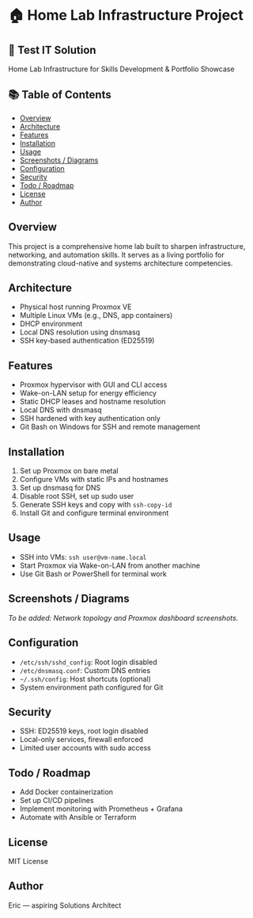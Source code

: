 # 🏠 Home Lab Infrastructure Project

## 📌 Test IT Solution

Home Lab Infrastructure for Skills Development & Portfolio Showcase

## 📚 Table of Contents

- [Overview](#overview)  
- [Architecture](#architecture)  
- [Features](#features)  
- [Installation](#installation)  
- [Usage](#usage)  
- [Screenshots / Diagrams](#screenshots--diagrams)  
- [Configuration](#configuration)  
- [Security](#security)  
- [Todo / Roadmap](#todo--roadmap)  
- [License](#license)  
- [Author](#author)

## Overview

This project is a comprehensive home lab built to sharpen infrastructure, networking, and automation skills. It serves as a living portfolio for demonstrating cloud-native and systems architecture competencies.

## Architecture

- Physical host running Proxmox VE  
- Multiple Linux VMs (e.g., DNS, app containers)  
- DHCP environment  
- Local DNS resolution using dnsmasq  
- SSH key-based authentication (ED25519)

## Features

- Proxmox hypervisor with GUI and CLI access  
- Wake-on-LAN setup for energy efficiency  
- Static DHCP leases and hostname resolution  
- Local DNS with dnsmasq  
- SSH hardened with key authentication only  
- Git Bash on Windows for SSH and remote management

## Installation

1. Set up Proxmox on bare metal  
2. Configure VMs with static IPs and hostnames  
3. Set up dnsmasq for DNS  
4. Disable root SSH, set up sudo user  
5. Generate SSH keys and copy with `ssh-copy-id`  
6. Install Git and configure terminal environment

## Usage

- SSH into VMs: `ssh user@vm-name.local`  
- Start Proxmox via Wake-on-LAN from another machine  
- Use Git Bash or PowerShell for terminal work

## Screenshots / Diagrams

_To be added: Network topology and Proxmox dashboard screenshots._

## Configuration

- `/etc/ssh/sshd_config`: Root login disabled  
- `/etc/dnsmasq.conf`: Custom DNS entries  
- `~/.ssh/config`: Host shortcuts (optional)  
- System environment path configured for Git

## Security

- SSH: ED25519 keys, root login disabled  
- Local-only services, firewall enforced  
- Limited user accounts with sudo access

## Todo / Roadmap

- Add Docker containerization  
- Set up CI/CD pipelines  
- Implement monitoring with Prometheus + Grafana  
- Automate with Ansible or Terraform

## License

MIT License

## Author

Eric — aspiring Solutions Architect
